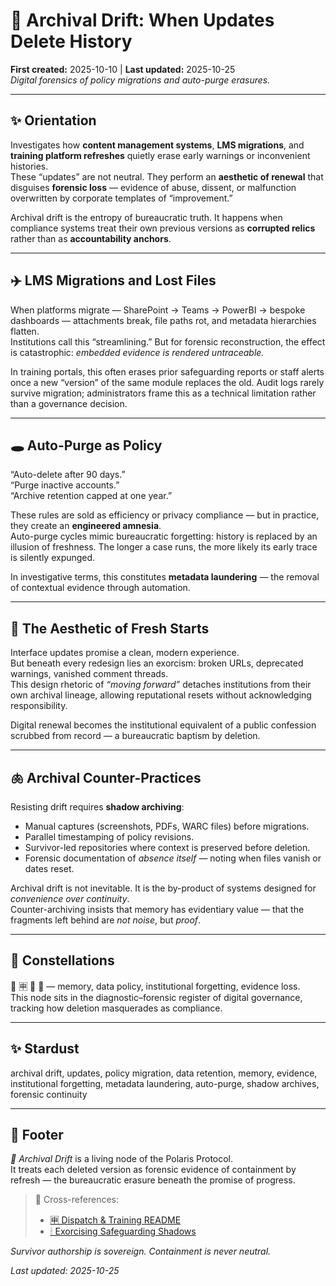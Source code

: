 # 💾 Archival Drift: When Updates Delete History  
**First created:** 2025-10-10 | **Last updated:** 2025-10-25  
*Digital forensics of policy migrations and auto-purge erasures.*

---

## ✨ Orientation  
Investigates how **content management systems**, **LMS migrations**, and **training platform refreshes** quietly erase early warnings or inconvenient histories.  
These “updates” are not neutral. They perform an **aesthetic of renewal** that disguises **forensic loss** — evidence of abuse, dissent, or malfunction overwritten by corporate templates of “improvement.”  

Archival drift is the entropy of bureaucratic truth. It happens when compliance systems treat their own previous versions as **corrupted relics** rather than as **accountability anchors**.  

---

## ✈️ LMS Migrations and Lost Files  
When platforms migrate — SharePoint → Teams → PowerBI → bespoke dashboards — attachments break, file paths rot, and metadata hierarchies flatten.  
Institutions call this “streamlining.” But for forensic reconstruction, the effect is catastrophic: *embedded evidence is rendered untraceable.*  

In training portals, this often erases prior safeguarding reports or staff alerts once a new “version” of the same module replaces the old. Audit logs rarely survive migration; administrators frame this as a technical limitation rather than a governance decision.

---

## 🕳️ Auto-Purge as Policy  
“Auto-delete after 90 days.”  
“Purge inactive accounts.”  
“Archive retention capped at one year.”  

These rules are sold as efficiency or privacy compliance — but in practice, they create an **engineered amnesia**.  
Auto-purge cycles mimic bureaucratic forgetting: history is replaced by an illusion of freshness. The longer a case runs, the more likely its early trace is silently expunged.  

In investigative terms, this constitutes **metadata laundering** — the removal of contextual evidence through automation.

---

## 🍃 The Aesthetic of Fresh Starts  
Interface updates promise a clean, modern experience.  
But beneath every redesign lies an exorcism: broken URLs, deprecated warnings, vanished comment threads.  
This design rhetoric of *“moving forward”* detaches institutions from their own archival lineage, allowing reputational resets without acknowledging responsibility.  

Digital renewal becomes the institutional equivalent of a public confession scrubbed from record — a bureaucratic baptism by deletion.

---

## 🫁 Archival Counter-Practices  
Resisting drift requires **shadow archiving**:  
- Manual captures (screenshots, PDFs, WARC files) before migrations.  
- Parallel timestamping of policy revisions.  
- Survivor-led repositories where context is preserved before deletion.  
- Forensic documentation of *absence itself* — noting when files vanish or dates reset.  

Archival drift is not inevitable. It is the by-product of systems designed for *convenience over continuity*.  
Counter-archiving insists that memory has evidentiary value — that the fragments left behind are *not noise*, but *proof*.

---

## 🌌 Constellations  
💾 🈸 🧿 🪫 — memory, data policy, institutional forgetting, evidence loss.  
This node sits in the diagnostic–forensic register of digital governance, tracking how deletion masquerades as compliance.

---

## ✨ Stardust  
archival drift, updates, policy migration, data retention, memory, evidence, institutional forgetting, metadata laundering, auto-purge, shadow archives, forensic continuity

---

## 🏮 Footer  
*💾 Archival Drift* is a living node of the Polaris Protocol.  
It treats each deleted version as forensic evidence of containment by refresh — the bureaucratic erasure beneath the promise of progress.  

> 📡 Cross-references:
> 
> - [🈸 Dispatch & Training README](./README.md)  
> - [🕯 Exorcising Safeguarding Shadows](../../../Disruption_Kit/Big_Picture_Protocols/🫀_Our_Hearts_Our_Minds/🕯_Exorcising_Safeguarding_Shadows/README.md)  

*Survivor authorship is sovereign. Containment is never neutral.*  

_Last updated: 2025-10-25_
